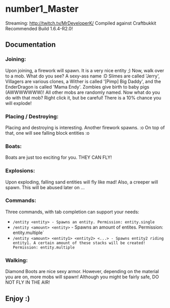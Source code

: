 number1_Master
==============
Streaming: http://twitch.tv/MrDeveloperK/
Compiled against Craftbukkit Recommended Build 1.6.4-R2.0!

Documentation
-------------

### Joining:
Upon joining, a firework will spawn. It is a very nice entity ;) Now, walk over to a mob. What do you see? A sexy-ass name :D
Slimes are called 'Jerry', Villagers are various clones, a Wither is called '[Pimp] Big Daddy', and the EnderDragon is called 'Mama Endy'.
Zombies give birth to baby pigs (AWWWWWWW)! All other mobs are randomly named. Now what do you do with that mob?
Right click it, but be careful! There is a 10% chance you will explode!

### Placing / Destroying:
Placing and destroying is interesting. Another firework spawns. :o On top of that, one will see falling block entities :o

### Boats:
Boats are just too exciting for you. THEY CAN FLY!

### Explosions:
Upon exploding, falling sand entities will fly like mad! Also, a creeper will spawn. This will be abused later on ...

### Commands:
Three commands, with tab completion can support your needs:
* `/entity <entity> - Spawns an entity. Permission: entity.single`
* `/entity <amount> <entity>` - Spawns an amount of entites. Permission: entity.multiple`
* `/entity <amount> <entity1> <entity2> <...> - Spawns entity2 riding entity1. A certain amount of these stacks will be created! Permission: entity.multiple`

### Walking:
Diamond Boots are nice sexy armor. However, depending on the material you are on, more mobs will spawn!
Although you might be fairly safe, DO NOT FLY IN THE AIR!

Enjoy :)
--------
